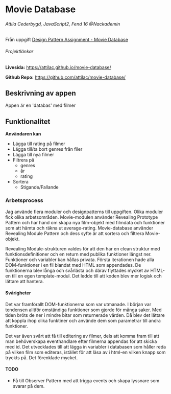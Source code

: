 # Movie Database
###### Attila Cederbygd, JavaScript2, Fend 16 @Nackademin

Från uppgift [Design Pattern Assignment - Movie Database](https://github.com/FEND16/javascript2/blob/master/assignment_design_pattern.md)

###### Projektlänkar
**Livesida:** https://attilac.github.io/movie-database/

**Github Repo:** https://github.com/attilac/movie-database/

## Beskrivning av appen
Appen är en 'databas' med filmer

## Funktionalitet
**Användaren kan**
* Lägga till rating på filmer
* Lägga till/ta bort genres från filer
* Lägga till nya filmer
* Filtrera på
	* genres
 	* år
 	* rating
* Sortera
 	* Stigande/Fallande

### Arbetsprocess
Jag använde flera moduler och designpatterns till uppgiften. Olika moduler fick olika arbetsområden. Movie-modulen använder Revealing Prototype Pattern och har hand om skapa nya film-objekt med filmdata och funktioner som att hämta och räkna ut average-rating. Movie-database använder Revealing Module Pattern och dess syfte är att sortera och filtrera Movie-objekt. 

Revealing Module-strukturen valdes för att den har en clean struktur med funktionsdefinitioner och en return med publika funktioner längst ner. Funktioner och variabler kan hållas privata. Första iterationen hade alla DOM-funktioner i en fil blandat med HTML som appendades. De funktionerna blev långa och svårlästa och därav flyttades mycket av HTML-en till en egen template-modul. Det ledde till att koden blev mer logisk och lättare att hantera.

#### Svårigheter
Det var framförallt DOM-funktionerna som var utmanade. I början var tendensen alltför omständiga funktioner som gjorde för många saker. Med tiden bröts de ner i mindre bitar som returnerade värden. Då blev det lättare att koppla ihop olika funktiner och använde dem som parametrar till andra funktioner. 

Det var även svårt att få till editering av filmer, dels att komma fram till att man behöverskapa eventhandlare efter filmerna appendas för att skicka med id. Det utvecklades till att lägga in variabler i databasen som håller reda på vilken film som editeras, istället för att läsa av i html-en vilken knapp som tryckts på. Det förenklade mycket.

#### TODO
* Få till Observer Pattern med att trigga events och skapa lyssnare som svarar på dem.









